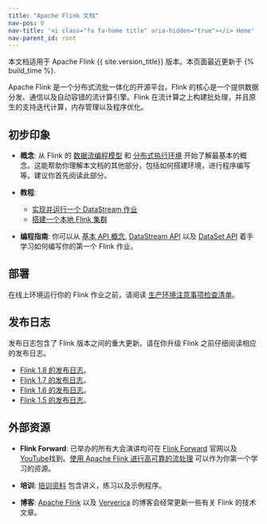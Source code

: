 ```yaml
---
title: "Apache Flink 文档"
nav-pos: 0
nav-title: '<i class="fa fa-home title" aria-hidden="true"></i> Home'
nav-parent_id: root
---
```

<!--
Licensed to the Apache Software Foundation (ASF) under one
or more contributor license agreements.  See the NOTICE file
distributed with this work for additional information
regarding copyright ownership.  The ASF licenses this file
to you under the Apache License, Version 2.0 (the
"License"); you may not use this file except in compliance
with the License.  You may obtain a copy of the License at

  http://www.apache.org/licenses/LICENSE-2.0

Unless required by applicable law or agreed to in writing,
software distributed under the License is distributed on an
"AS IS" BASIS, WITHOUT WARRANTIES OR CONDITIONS OF ANY
KIND, either express or implied.  See the License for the
specific language governing permissions and limitations
under the License.
-->


本文档适用于 Apache Flink {{ site.version_title}} 版本。本页面最近更新于 {% build_time %}.

Apache Flink 是一个分布式流批一体化的开源平台。Flink 的核心是一个提供数据分发、通信以及自动容错的流计算引擎。Flink 在流计算之上构建批处理，并且原生的支持迭代计算，内存管理以及程序优化。

## 初步印象

- **概念**: 从 Flink 的 [数据流编程模型](concepts/programming-model.html) 和 [分布式执行环境](concepts/runtime.html) 开始了解最基本的概念。这能帮助你理解本文档的其他部分，包括如何搭建环境，进行程序编写等。建议你首先阅读此部分。
- **教程**:
  * [实现并运行一个 DataStream 作业](./getting-started/walkthroughs/datastream_api.html)
  * [搭建一个本地 Flink 集群](./ops/deployment/local_setup.html)

- **编程指南**: 你可以从 [基本 API 概念](dev/api_concepts.html), [DataStream API](dev/datastream_api.html) 以及 [DataSet API](dev/batch/index.html) 着手学习如何编写你的第一个 Flink 作业。

## 部署
在线上环境运行你的 Flink 作业之前，请阅读 [生产环境注意事项检查清单](ops/production_ready.html)。

## 发布日志

发布日志包含了 Flink 版本之间的重大更新。请在你升级 Flink 之前仔细阅读相应的发布日志。

* [Flink 1.8 的发布日志](release-notes/flink-1.8.html)。
* [Flink 1.7 的发布日志](release-notes/flink-1.7.html)。
* [Flink 1.6 的发布日志](release-notes/flink-1.6.html)。
* [Flink 1.5 的发布日志](release-notes/flink-1.5.html)。

## 外部资源

- **Flink Forward**: 已举办的所有大会演讲均可在 [Flink Forward](http://flink-forward.org/) 官网以及 [YouTube](https://www.youtube.com/channel/UCY8_lgiZLZErZPF47a2hXMA)找到。[使用 Apache Flink 进行高可靠的流处理](http://2016.flink-forward.org/kb_sessions/robust-stream-processing-with-apache-flink/) 可以作为你第一个学习的资源。

- **培训**: [培训资料](https://training.ververica.com/) 包含讲义，练习以及示例程序。

- **博客**: [Apache Flink](https://flink.apache.org/blog/) 以及 [Ververica](https://www.ververica.com/blog) 的博客会经常更新一些有关 Flink 的技术文章。
